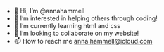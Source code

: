 - 👋 Hi, I’m @annahammell
- 👀 I’m interested in helping others through coding!
- 🌱 I’m currently learning html and css
- 💞️ I’m looking to collaborate on my website!
- 📫 How to reach me anna.hammell@icloud.com

<!---
annahammell/annahammell is a ✨ special ✨ repository because its `README.md` (this file) appears on your GitHub profile.
You can click the Preview link to take a look at your changes.
--->
